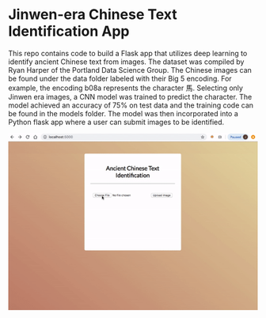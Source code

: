 # Jinwen-era Chinese Text Identification App
This repo contains code to build a Flask app that utilizes deep learning to identify ancient Chinese text from images. The dataset was compiled by Ryan Harper of the Portland Data Science Group. The Chinese images can be found under the data folder labeled with their Big 5 encoding. For example, the encoding b08a represents the character 馬. Selecting only Jinwen era images, a CNN model was trained to predict the character. The model achieved an accuracy of 75% on test data and the training code can be found in the models folder. The model was then incorporated into a Python flask app where a user can submit images to be identified.

![](/src/images/appdemo.gif)
